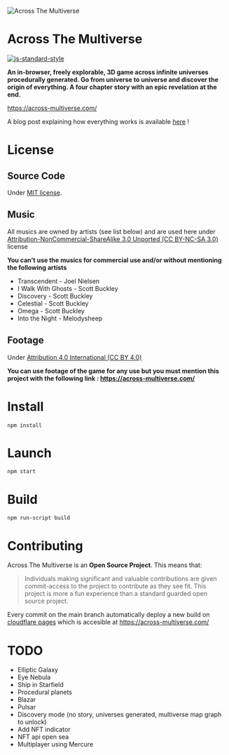![Across The Multiverse](https://across-multiverse.com/preview.jpg)

# Across The Multiverse
[![js-standard-style](https://img.shields.io/badge/code%20style-standard-brightgreen.svg?style=flat)](https://standardjs.com/)

**An in-browser, freely explorable, 3D game across infinite universes procedurally generated.
Go from universe to universe and discover the origin of everything.
A four chapter story with an epic revelation at the end.**

https://across-multiverse.com/


A blog post explaining how everything works is available [here](https://www.jesuisundev.com/en/i-built-the-entire-universe-in-javascript/) !

# License


## Source Code

Under [MIT license](https://opensource.org/licenses/MIT).

## Music

All musics are owned by artists (see list below) and are used here under 
[Attribution-NonCommercial-ShareAlike 3.0 Unported (CC BY-NC-SA 3.0)](https://creativecommons.org/licenses/by-nc-sa/3.0/) license


**You can't use the musics for commercial use and/or without mentioning the following artists**

- Transcendent - Joel Nielsen
- I Walk With Ghosts - Scott Buckley
- Discovery - Scott Buckley
- Celestial - Scott Buckley
- Omega - Scott Buckley
- Into the Night - Melodysheep

## Footage

Under [Attribution 4.0 International (CC BY 4.0)](https://creativecommons.org/licenses/by/4.0/)

**You can use footage of the game for any use but you must mention this project with the following link : https://across-multiverse.com/**

# Install

```
npm install
```

# Launch

```
npm start
```

# Build

```
npm run-script build
```

# Contributing

Across The Multiverse is an **Open Source Project**. This means that:

> Individuals making significant and valuable contributions are given commit-access to the project to contribute as they see fit. This project is more a fun experience than a standard guarded open source project.

Every commit on the main branch automatically deploy a new build on [cloudflare pages](https://pages.cloudflare.com/) which is accesible at https://across-multiverse.com/

# TODO

- Elliptic Galaxy
- Eye Nebula
- Ship in Starfield
- Procedural planets
- Blazar
- Pulsar
- Discovery mode (no story, universes generated, multiverse map graph to unlock)
- Add NFT indicator
- NFT api open sea
- Multiplayer using Mercure
